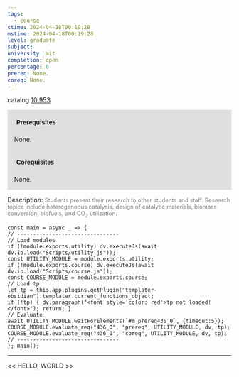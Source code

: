 ```yaml
---
tags:
  - course
ctime: 2024-04-18T00:19:28
mstime: 2024-04-18T00:19:28
level: graduate
subject: 
university: mit
completion: open
percentage: 0
prereq: None.
coreq: None.
---
```


catalog [10.953](http://student.mit.edu/catalog/m10b.html#10.953)

<span style="display: block; padding: 15px; background-color: rgb(100, 100, 100, 0.2);"><font id="m_prereq436_0" style="display: block; font-family: Arial, sans-serif; font-weight: bold; padding: 5px">Prerequisites</font><br><span id="prereq436_0">None.</span></span>
<span style="display: block; padding: 15px; background-color: rgb(100, 100, 100, 0.2);"><font id="m_coreq436_0" style="display: block; font-family: Arial, sans-serif; font-weight: bold; padding: 5px">Corequisites</font><br><span id="coreq436_0">None.</span></span>

<font style="">Description:</font>
<font style="color: grey; font-size: 0.8rem;">Students present their research to other students and staff. Research topics include heterogeneous catalysis, design of catalytic materials, biomass conversion, biofuels, and CO<sub>2</sub> utilization.</font>

```dataviewjs
const main = async _ => {
// --------------------------------
// Load modules
if (!module.exports.utility) dv.executeJs(await dv.io.load("Scripts/utility.js"));
const UTILITY_MODULE = module.exports.utility;
if (!module.exports.course) dv.executeJs(await dv.io.load("Scripts/course.js"));
const COURSE_MODULE = module.exports.course;
// Load tp
let tp = this.app.plugins.getPlugin("templater-obsidian").templater.current_functions_object;
if (!tp) { dv.paragraph("<font style='color: red'>tp not loaded!</font>"); return; }
// Evaluate
await UTILITY_MODULE.waitForElements(`#m_prereq436_0`, {timeout:5});
COURSE_MODULE.evaluate_req("436_0", "prereq", UTILITY_MODULE, dv, tp);
COURSE_MODULE.evaluate_req("436_0", "coreq", UTILITY_MODULE, dv, tp);
// --------------------------------
}; main();
```

---

<< HELLO, WORLD >>
